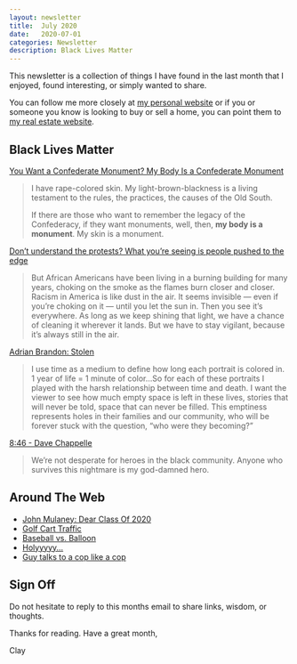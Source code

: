 ```yaml
---
layout: newsletter
title:  July 2020
date:   2020-07-01
categories: Newsletter
description: Black Lives Matter
---
```


This newsletter is a collection of things I have found in the last month that I enjoyed, found interesting, or simply wanted to share.

You can follow me more closely at [my personal website](http://claycarson.net "Personal Website") or if you or someone you know is looking to buy or sell a home, you can point them to [my real estate website](http://claycarson.com "Business Website ").

## Black Lives Matter

[You Want a Confederate Monument? My Body Is a Confederate Monument](https://www.nytimes.com/2020/06/26/opinion/confederate-monuments-racism.html "You Want a Confederate Monument? My Body Is a Confederate Monument")

> I have rape-colored skin. My light-brown-blackness is a living testament to the rules, the practices, the causes of the Old South.
> 
> If there are those who want to remember the legacy of the Confederacy, if they want monuments, well, then, **my body is a monument**. My skin is a monument.

[Don’t understand the protests? What you’re seeing is people pushed to the edge](https://www.latimes.com/opinion/story/2020-05-30/dont-understand-the-protests-what-youre-seeing-is-people-pushed-to-the-edge "Don’t understand the protests? What you’re seeing is people pushed to the edge")

> But African Americans have been living in a burning building for many years, choking on the smoke as the flames burn closer and closer. Racism in America is like dust in the air. It seems invisible — even if you’re choking on it — until you let the sun in. Then you see it’s everywhere. As long as we keep shining that light, we have a chance of cleaning it wherever it lands. But we have to stay vigilant, because it’s always still in the air.

[Adrian Brandon: Stolen](https://www.adrianbrandon.com/stolen "Stolen")

> I use time as a medium to define how long each portrait is colored in. 1 year of life = 1 minute of color…So for each of these portraits I played with the harsh relationship between time and death. I want the viewer to see how much empty space is left in these lives, stories that will never be told, space that can never be filled. This emptiness represents holes in their families and our community, who will be forever stuck with the question, “who were they becoming?”

[8:46 - Dave Chappelle](https://www.youtube.com/watch?v=3tR6mKcBbT4&feature=emb_title "8:46 - Dave Chappelle")

> We’re not desperate for heroes in the black community. Anyone who survives this nightmare is my god-damned hero.


## Around The Web

- [John Mulaney: Dear Class Of 2020](https://www.youtube.com/watch?v=llV_svVr_eA)
- [Golf Cart Traffic](https://twitter.com/MesaVerdeSuper/status/1271599851424198657 "Golf Cart Traffic")
- [Baseball vs. Balloon](https://i.imgur.com/5SBtlv4.gifv)
- [Holyyyyy...](https://twitter.com/JanFredrikD/status/1268270255509512193 "Holyyyyy...")
- [Guy talks to a cop like a cop](https://twitter.com/SleepyDjango/status/1270056163669708801 "Guy talks to a cop like a cop")


## Sign Off

Do not hesitate to reply to this months email to share links, wisdom, or thoughts.

Thanks for reading. Have a great month,

Clay